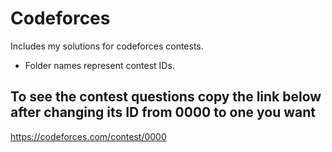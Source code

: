 # Codeforces

Includes my solutions for codeforces contests.
 
* Folder names represent contest IDs.


## To see the contest questions copy the link below after changing its ID from 0000 to one you want

https://codeforces.com/contest/0000
